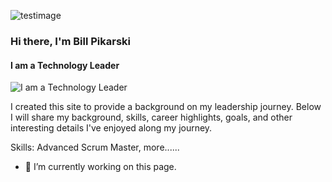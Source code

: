 ![testimage](https://github.com/bpikarski/bpikarski/assets/116120555/040c7d72-a86c-4c2a-8967-f364a2229627)

### Hi there, I'm Bill Pikarski
#### I am a Technology Leader
![I am a Technology Leader](https://arturssmirnovs.github.io/github-profile-readme-generator/images/banner.png)

I created this site to provide a background on my leadership journey. Below I will share my background, skills, career highlights, goals, and other interesting details I've enjoyed along my journey.

Skills: Advanced Scrum Master, more......

- 🔭 I’m currently working on this page. 
